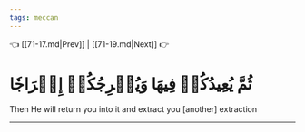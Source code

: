 ```yaml
---
tags: meccan
---
```


👈 [[71-17.md|Prev]] | [[71-19.md|Next]] 👉

# ثُمَّ يُعِيدُكُمۡ فِيهَا وَيُخۡرِجُكُمۡ إِخۡرَاجٗا

Then He will return you into it and extract you [another] extraction

---

